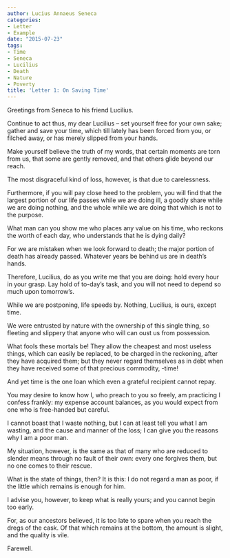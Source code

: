 ```yaml
---
author: Lucius Annaeus Seneca
categories:
- Letter
- Example
date: "2015-07-23"
tags:
- Time
- Seneca
- Lucilius
- Death
- Nature
- Poverty
title: 'Letter 1: On Saving Time'
---
```

 
Greetings from Seneca to his friend Lucilius.

Continue to act thus, my dear Lucilius – set yourself free for your own sake; gather and save your time, which till lately has been forced from you, or filched away, or has merely slipped from your hands.

Make yourself believe the truth of my words, that certain moments are torn from us, that some are gently removed, and that others glide beyond our reach.

The most disgraceful kind of loss, however, is that due to carelessness.

Furthermore, if you will pay close heed to the problem, you will find that the largest portion of our life passes while we are doing ill, a goodly share while we are doing nothing, and the whole while we are doing that which is not to the purpose.

What man can you show me who places any value on his time, who reckons the worth of each day, who understands that he is dying daily?

For we are mistaken when we look forward to death; the major portion of death has already passed. Whatever years be behind us are in death’s hands.

Therefore, Lucilius, do as you write me that you are doing: hold every hour in your grasp. Lay hold of to-day’s task, and you will not need to depend so much upon tomorrow’s.

While we are postponing, life speeds by. Nothing, Lucilius, is ours, except time.

We were entrusted by nature with the ownership of this single thing, so fleeting and slippery that anyone who will can oust us from possession.

What fools these mortals be! They allow the cheapest and most useless things, which can easily be replaced, to be charged in the reckoning, after they have acquired them; but they never regard themselves as in debt when they have received some of that precious commodity, -time!

And yet time is the one loan which even a grateful recipient cannot repay.

You may desire to know how I, who preach to you so freely, am practicing  I confess frankly: my expense account balances, as you would expect from one who is free-handed but careful.

I cannot boast that I waste nothing, but I can at least tell you what I am wasting, and the cause and manner of the loss; I can give you the reasons why I am a poor man.

My situation, however, is the same as that of many who are reduced to slender means through no fault of their own: every one forgives them, but no one comes to their rescue.

What is the state of things, then? It is this: I do not regard a man as poor, if the little which remains is enough for him.

I advise you, however, to keep what is really yours; and you cannot begin too early.

For, as our ancestors believed, it is too late to spare when you reach the dregs of the cask. Of that which remains at the bottom, the amount is slight, and the quality is vile.

Farewell.
